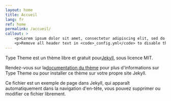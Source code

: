 ```yaml
---
layout: home
title: Accueil
lang: fr
ref: home
permalink: /accueil/
callout: >
    <p>Lorem ipsum dolor sit amet, consectetur adipiscing elit, sed do eiusmod tempor incididunt ut labore et dolore magna aliqua.</p>
    <p>Remove all header text in <code>_config.yml</code> to disable this feature.</p>
---
```


Type Theme est un thème libre et gratuit pour[Jekyll](http://jekyllrb.com/), sous licence MIT.

Rendez-vous sur la[documentation du thème](https://rohanchandra.github.io/project/type/) pour plus d'informations sur Type Theme ou pour installer ce thème sur votre propre site Jekyll.

Ce fichier est un exemple de page dans Jekyll, qui apparaît automatiquement dans la navigation d'en-tête, vous pouvez supprimer ou modifier ce fichier librement.
